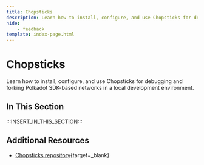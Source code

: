 ```yaml
---
title: Chopsticks
description: Learn how to install, configure, and use Chopsticks for debugging and forking Polkadot SDK-based networks in a local development environment.
hide: 
    - feedback
template: index-page.html
---
```


# Chopsticks

Learn how to install, configure, and use Chopsticks for debugging and forking Polkadot SDK-based networks in a local development environment.

## In This Section

:::INSERT_IN_THIS_SECTION:::

## Additional Resources 

- [Chopsticks repository](https://github.com/AcalaNetwork/chopsticks/){target=\_blank}
